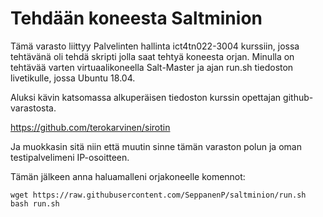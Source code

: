 # Tehdään koneesta Saltminion

Tämä varasto liittyy Palvelinten hallinta ict4tn022-3004 kurssiin, jossa tehtävänä oli tehdä skripti jolla saat tehtyä koneesta orjan.
Minulla on tehtävää varten virtuaalikoneella Salt-Master ja ajan run.sh tiedoston livetikulle, jossa Ubuntu 18.04.

Aluksi kävin katsomassa alkuperäisen tiedoston kurssin opettajan github-varastosta.

https://github.com/terokarvinen/sirotin

Ja muokkasin sitä niin että muutin sinne tämän varaston polun ja oman testipalvelimeni IP-osoitteen.

Tämän jälkeen anna haluamalleni orjakoneelle komennot:

    wget https://raw.githubusercontent.com/SeppanenP/saltminion/run.sh
    bash run.sh
